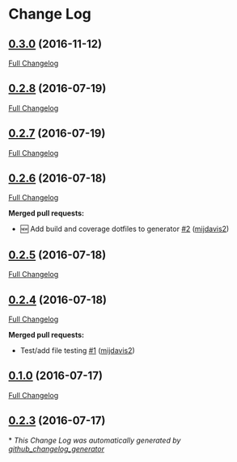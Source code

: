 # Change Log

## [0.3.0](https://github.com/mijdavis2/generator-pypi-master/tree/0.3.0) (2016-11-12)
[Full Changelog](https://github.com/mijdavis2/generator-pypi-master/compare/0.2.8...0.3.0)

## [0.2.8](https://github.com/mijdavis2/generator-pypi-master/tree/0.2.8) (2016-07-19)
[Full Changelog](https://github.com/mijdavis2/generator-pypi-master/compare/0.2.7...0.2.8)

## [0.2.7](https://github.com/mijdavis2/generator-pypi-master/tree/0.2.7) (2016-07-19)
[Full Changelog](https://github.com/mijdavis2/generator-pypi-master/compare/0.2.6...0.2.7)

## [0.2.6](https://github.com/mijdavis2/generator-pypi-master/tree/0.2.6) (2016-07-18)
[Full Changelog](https://github.com/mijdavis2/generator-pypi-master/compare/0.2.5...0.2.6)

**Merged pull requests:**

- :new: Add build and coverage dotfiles to generator [\#2](https://github.com/mijdavis2/generator-pypi-master/pull/2) ([mijdavis2](https://github.com/mijdavis2))

## [0.2.5](https://github.com/mijdavis2/generator-pypi-master/tree/0.2.5) (2016-07-18)
[Full Changelog](https://github.com/mijdavis2/generator-pypi-master/compare/0.2.4...0.2.5)

## [0.2.4](https://github.com/mijdavis2/generator-pypi-master/tree/0.2.4) (2016-07-18)
[Full Changelog](https://github.com/mijdavis2/generator-pypi-master/compare/0.1.0...0.2.4)

**Merged pull requests:**

- Test/add file testing [\#1](https://github.com/mijdavis2/generator-pypi-master/pull/1) ([mijdavis2](https://github.com/mijdavis2))

## [0.1.0](https://github.com/mijdavis2/generator-pypi-master/tree/0.1.0) (2016-07-17)
[Full Changelog](https://github.com/mijdavis2/generator-pypi-master/compare/0.2.3...0.1.0)

## [0.2.3](https://github.com/mijdavis2/generator-pypi-master/tree/0.2.3) (2016-07-17)


\* *This Change Log was automatically generated by [github_changelog_generator](https://github.com/skywinder/Github-Changelog-Generator)*